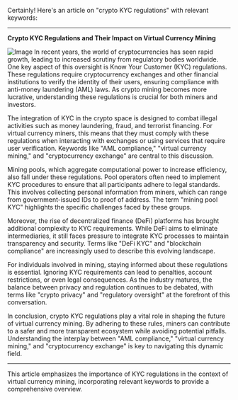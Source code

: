 Certainly! Here's an article on "crypto KYC regulations" with relevant keywords:

---

**Crypto KYC Regulations and Their Impact on Virtual Currency Mining**


![Image](https://github.com/user-attachments/assets/31692037-0104-4703-abd1-696b6a7dd41b)
In recent years, the world of cryptocurrencies has seen rapid growth, leading to increased scrutiny from regulatory bodies worldwide. One key aspect of this oversight is Know Your Customer (KYC) regulations. These regulations require cryptocurrency exchanges and other financial institutions to verify the identity of their users, ensuring compliance with anti-money laundering (AML) laws. As crypto mining becomes more lucrative, understanding these regulations is crucial for both miners and investors.

The integration of KYC in the crypto space is designed to combat illegal activities such as money laundering, fraud, and terrorist financing. For virtual currency miners, this means that they must comply with these regulations when interacting with exchanges or using services that require user verification. Keywords like "AML compliance," "virtual currency mining," and "cryptocurrency exchange" are central to this discussion.

Mining pools, which aggregate computational power to increase efficiency, also fall under these regulations. Pool operators often need to implement KYC procedures to ensure that all participants adhere to legal standards. This involves collecting personal information from miners, which can range from government-issued IDs to proof of address. The term "mining pool KYC" highlights the specific challenges faced by these groups.

Moreover, the rise of decentralized finance (DeFi) platforms has brought additional complexity to KYC requirements. While DeFi aims to eliminate intermediaries, it still faces pressure to integrate KYC processes to maintain transparency and security. Terms like "DeFi KYC" and "blockchain compliance" are increasingly used to describe this evolving landscape.

For individuals involved in mining, staying informed about these regulations is essential. Ignoring KYC requirements can lead to penalties, account restrictions, or even legal consequences. As the industry matures, the balance between privacy and regulation continues to be debated, with terms like "crypto privacy" and "regulatory oversight" at the forefront of this conversation.

In conclusion, crypto KYC regulations play a vital role in shaping the future of virtual currency mining. By adhering to these rules, miners can contribute to a safer and more transparent ecosystem while avoiding potential pitfalls. Understanding the interplay between "AML compliance," "virtual currency mining," and "cryptocurrency exchange" is key to navigating this dynamic field.

--- 

This article emphasizes the importance of KYC regulations in the context of virtual currency mining, incorporating relevant keywords to provide a comprehensive overview.